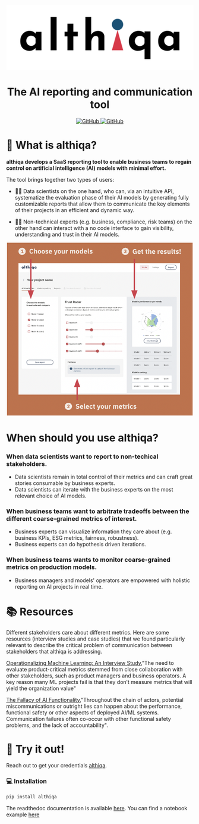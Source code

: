<p align="center">
  <img src="https://github.com/althiqa/althiqa_lib/blob/main/img/logoAlthiqa.png">
</p>
<h1 align="center" weight='300' >The AI reporting and communication tool</h1>
<p align="center">
<a href="https://github.com/althiqa/althiqa_lib/blob/main/LICENSE">
     <img alt="GitHub" src="https://img.shields.io/badge/License-MIT-blue.svg">
 </a>
 <a href="https://althiqa-lib.readthedocs.io/en/latest/?badge=latest">
     <img alt="GitHub" src="https://readthedocs.org/projects/althiqa-lib/badge/?version=latest">
 </a>
</p>

# 🧪 What is althiqa?
**althiqa develops a SaaS reporting tool to enable business teams to regain control on artificial intelligence (AI) models with minimal effort.**

The tool brings together two types of users:

- 👩‍💻 Data scientists on the one hand, who can, via an intuitive API, systematize the evaluation phase of their AI models by generating fully customizable reports that allow them to communicate the key elements of their projects in an efficient and dynamic way. 

- 👩‍💼 Non-technical experts (e.g. business, compliance, risk teams) on the other hand can interact with a no code interface to gain visibility, understanding and trust in their AI models. 

<p align="center">
  <img src="https://github.com/althiqa/althiqa_lib/blob/main/img/interface_althiqa_viz.png" width="500">
</p>

# When should you use althiqa?
### When data scientists want to report to non-techical stakeholders.

- Data scientists remain in total control of their metrics and can craft great stories consumable by business experts.
- Data scientists can iterate with the business experts on the most relevant choice of AI models.

### When business teams want to arbitrate tradeoffs between the different coarse-grained metrics of interest.

- Business experts can visualize information they care about (e.g. business KPIs, ESG metrics, fairness, robustness).
- Business experts can do hypothesis driven iterations.

### When business teams wants to monitor coarse-grained metrics on production models.

- Business managers and models' operators are empowered with holistic reporting on AI projects in real time.


# 📚 Resources

Different stakeholders care about different metrics. Here are some resources (interview studies and case studies) that we found particularly relevant to describe the critical problem of communication between stakeholders that althiqa is addressing.

<a href="https://arxiv.org/pdf/2209.09125.pdf">Operationalizing Machine Learning: An Interview Study.</a>"The need to evaluate product-critical metrics stemmed from close collaboration with other stakeholders, such as product managers and business operators. A key reason many ML projects fail is that they don’t measure metrics that will yield the organization value"

<a href="https://arxiv.org/pdf/2206.09511.pdf">The Fallacy of AI Functionality.</a>"Throughout the chain of actors, potential miscommunications or outright lies can happen about the performance, functional safety or other aspects of deployed AI/ML systems. Communication failures often co-occur with other functional safety problems, and the lack of accountability". 

# 🚀 Try it out!

Reach out to get your credentials [althiqa](mailto:info@althiqa.io?).

### 💻  Installation
```bash
pip install althiqa
```

The readthedoc documentation is available <a href="https://althiqa-lib.readthedocs.io/en/latest/">here</a>. You can find a notebook example <a href="https://althiqa-lib.readthedocs.io/en/latest/demo_althiqa_readthedocs.html">here</a>

